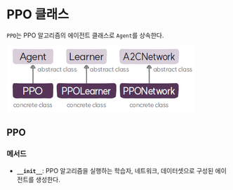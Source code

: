 # PPO 클래스
`PPO`는 PPO 알고리즘의 에이전트 클래스로 `Agent`를 상속한다.

![PPO 알고리즘의 에이전트, 학습자, 네트워크 클래스](img/class_diagram.png)

## PPO
###  메서드
* **`__init__`**: PPO 알고리즘을 실행하는 학습자, 네트워크, 데이터셋으로 구성된 에이전트를 생성한다.